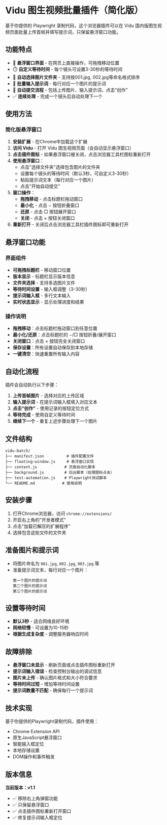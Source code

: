 # Vidu 图生视频批量插件（简化版）

基于你提供的 Playwright 录制代码，这个浏览器插件可以在 Vidu 国内版图生视频页面批量上传首帧并填写提示词，只保留悬浮窗口功能。

## 功能特点

- 🎯 **悬浮窗口界面** - 在网页上直接操作，可拖拽移动位置
- ⏱️ **自定义等待时间** - 每个镜头可设置3-30秒的等待时间
- 📁 **自动选择图片文件夹** - 支持按001.jpg, 002.jpg等命名格式排序
- 📝 **批量输入提示词** - 每行对应一个图片的提示词
- 🔄 **自动提交流程** - 包括上传图片、输入提示词、点击“创作”
- ✅ **连续处理** - 完成一个镜头后自动处理下一个

## 使用方法

### 简化版悬浮窗口

1. **安装扩展** - 在Chrome中加载这个扩展
2. **访问 Vidu** - 打开 Vidu 图生视频页面（会自动显示悬浮窗口）
3. **点击插件图标** - 如果悬浮窗口被关闭，点击浏览器工具栏图标重新打开
4. **使用悬浮窗口**：
   - 点击"选择文件夹"选择包含图片的文件夹
   - 设置每个镜头的等待时间（默认3秒，可自定义3-30秒）
   - 粘贴提示词文本（每行对应一个图片）
   - 点击"开始自动提交"
5. **窗口操作**：
   - **拖拽移动** - 点击标题栏拖动窗口
   - **最小化** - 点击 − 按钮折叠窗口
   - **还原** - 点击 □ 按钮展开窗口
   - **关闭** - 点击 × 按钮关闭窗口
6. **重新打开** - 关闭后点击浏览器工具栏插件图标即可重新打开

## 悬浮窗口功能

### 界面组件
- **可拖拽标题栏** - 移动窗口位置
- **版本显示** - 标题栏显示版本信息
- **文件夹选择** - 支持多选图片文件
- **等待时间设置** - 输入框调整（3-30秒）
- **提示词输入框** - 多行文本输入
- **实时状态显示** - 显示处理进度和结果

### 操作说明
- **拖拽移动**：点击标题栏拖动窗口到任意位置
- **最小化/还原**：点击标题栏的 −/□ 按钮折叠/展开窗口
- **关闭窗口**：点击 × 按钮完全关闭窗口
- **保存设置**：所有设置自动保存到本地存储
- **一键清空**：快速重置所有输入内容

## 自动化流程

插件会自动执行以下步骤：

1. **上传首帧图片** - 选择对应的上传区域
2. **输入提示词** - 在提示词输入框填入对应文本
3. **点击“创作”** - 使用记录的按钮定位方式
4. **等待完成** - 使用自定义等待时间
5. **继续下一个** - 重复上述步骤处理下一个图片

## 文件结构

```
vidu-batch/
├── manifest.json          # 插件配置文件
├── floating-window.js     # 悬浮窗口实现
├── content.js            # 页面自动化脚本
├── background.js         # 后台脚本（处理图标点击）
├── test-automation.js    # Playwright测试脚本
└── README.md            # 使用说明
```

## 安装步骤

1. 打开Chrome浏览器，访问 `chrome://extensions/`
2. 开启右上角的"开发者模式"
3. 点击"加载已解压的扩展程序"
4. 选择包含这些文件的文件夹

## 准备图片和提示词

- 将图片命名为 `001.jpg`, `002.jpg`, `003.jpg` 等
- 准备提示词文本，每行对应一个图片：
  ```
  第一个图片的提示词
  第二个图片的提示词
  第三个图片的提示词
  ```

## 设置等待时间

- **默认3秒** - 适合网络良好环境
- **网络较慢** - 可设置为10-15秒
- **根据生成复杂度** - 调整服务器响应时间

## 故障排除

- **悬浮窗口未显示** - 刷新页面或点击插件图标重新打开
- **提示词输入错误** - 检查控制台输出的调试信息
- **图片未上传** - 确认图片格式和大小符合要求
- **等待时间过短** - 增加等待时间设置
- **提示词数量不匹配** - 确保每行一个提示词

## 技术实现

基于你提供的Playwright录制代码，插件使用：
- Chrome Extension API
- 原生JavaScript悬浮窗口
- 智能输入框定位
- 本地存储设置
- DOM操作和事件触发

## 版本信息

**当前版本：v1.1**
- ✅ 移除右上角弹窗功能
- ✅ 只保留悬浮窗口
- ✅ 点击插件图标重新打开窗口
- ✅ 修复提示词输入框定位
